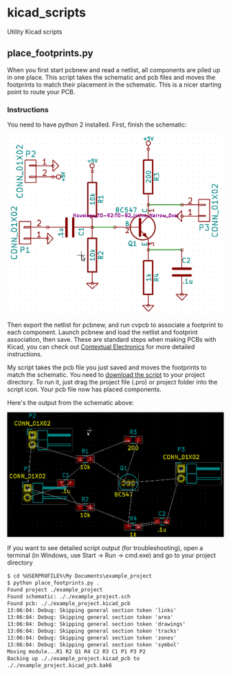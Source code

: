 # kicad_scripts
Utility Kicad scripts

## place_footprints.py

When you first start pcbnew and read a netlist,
all components are piled up in one place.
This script takes the schematic and pcb files 
and moves the footprints to match their placement in the schematic. 
This is a nicer starting point to route your PCB.

### Instructions

You need to have python 2 installed. First, finish the schematic:

![Input schematic](/example_project/schematic.png?raw=true "Input schematic")

Then export the netlist for pcbnew,
and run cvpcb to associate a footprint to each component.
Launch pcbnew and load the netlist and footprint association, then save.
These are standard steps when making PCBs with Kicad, 
you can check out 
[Contextual Electronics](https://contextualelectronics.com/course/kicad-tutorial/) 
for more detailed instructions.

My script takes the pcb file you just saved
and moves the footprints to match the schematic.
You need to [download the script](place_footprints.py?raw=true) 
to your project directory.
To run it, just drag the project file (.pro) or project folder into the script icon.
Your pcb file now has placed components.

Here's the output from the schematic above:

![Output pcb](/example_project/pcb.png?raw=true "Output PCB")

If you want to see detailed script output (for troubleshooting),
open a terminal (in Windows, use Start -> Run -> cmd.exe)
and go to your project directory

    $ cd %USERPROFILE%\My Documents\example_project
    $ python place_footprints.py .
    Found project ./example_project
    Found schematic: ././example_project.sch
    Found pcb: ././example_project.kicad_pcb
    13:06:04: Debug: Skipping general section token 'links' 
    13:06:04: Debug: Skipping general section token 'area' 
    13:06:04: Debug: Skipping general section token 'drawings' 
    13:06:04: Debug: Skipping general section token 'tracks' 
    13:06:04: Debug: Skipping general section token 'zones' 
    13:06:04: Debug: Skipping general section token 'symbol' 
    Moving module...R1 R2 Q1 R4 C2 R3 C1 P1 P3 P2 
    Backing up ././example_project.kicad_pcb to ././example_project.kicad_pcb.bak6

